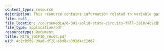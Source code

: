 ```yaml
---
content_type: resource
description: This resource contains information related to variable gain.
file: null
file_location: /coursemedia/6-301-solid-state-circuits-fall-2010/4c2c855039a0df2860d8b391d4c11d67_MIT6_301F10_rec08.pdf
file_type: application/pdf
resourcetype: Document
title: MIT6_301F10_rec08.pdf
uid: 4c2c8550-39a0-df28-60d8-b391d4c11d67
---
```

